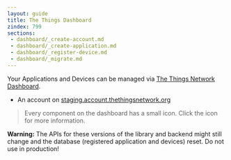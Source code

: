 ```yaml
---
layout: guide
title: The Things Dashboard
zindex: 799
sections:
 - dashboard/_create-account.md
 - dashboard/_create-application.md
 - dashboard/_register-device.md
 - dashboard/_migrate.md
---
```

Your Applications and Devices can be managed via [The Things Network Dashboard](https://staging.thethingsnetwork.org).

* An account on [staging.account.thethingsnetwork.org](https://staging.account.thethingsnetwork.org)

> Every component on the dashboard has a small <i class="fa fa-question-circle"></i> icon. Click the icon for more information.

<div class="alert alert-danger"><strong>Warning:</strong> The APIs for these versions of the library and backend might still change and the database (registered application and devices) reset. Do not use in production!</div>